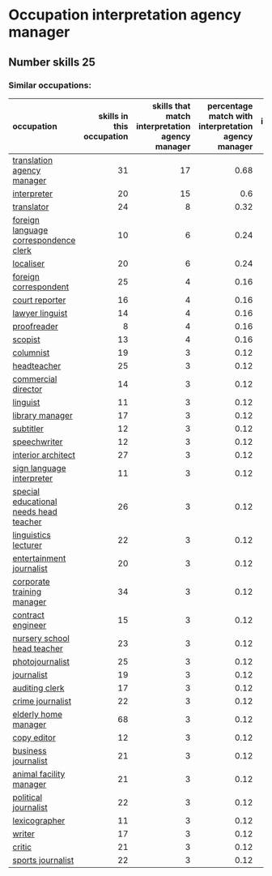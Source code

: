 # Occupation interpretation agency manager
## Number skills 25
### Similar occupations:
| occupation                                                                          |   skills in this occupation |   skills that match interpretation agency manager |   percentage match with interpretation agency manager |   skills not in interpretation agency manager |
|:------------------------------------------------------------------------------------|----------------------------:|--------------------------------------------------:|------------------------------------------------------:|----------------------------------------------:|
| [translation agency manager](translation_agency_manager.md)                         |                          31 |                                                17 |                                                  0.68 |                                            14 |
| [interpreter](interpreter.md)                                                       |                          20 |                                                15 |                                                  0.6  |                                             5 |
| [translator](translator.md)                                                         |                          24 |                                                 8 |                                                  0.32 |                                            16 |
| [foreign language correspondence clerk](foreign_language_correspondence_clerk.md)   |                          10 |                                                 6 |                                                  0.24 |                                             4 |
| [localiser](localiser.md)                                                           |                          20 |                                                 6 |                                                  0.24 |                                            14 |
| [foreign correspondent](foreign_correspondent.md)                                   |                          25 |                                                 4 |                                                  0.16 |                                            21 |
| [court reporter](court_reporter.md)                                                 |                          16 |                                                 4 |                                                  0.16 |                                            12 |
| [lawyer linguist](lawyer_linguist.md)                                               |                          14 |                                                 4 |                                                  0.16 |                                            10 |
| [proofreader](proofreader.md)                                                       |                           8 |                                                 4 |                                                  0.16 |                                             4 |
| [scopist](scopist.md)                                                               |                          13 |                                                 4 |                                                  0.16 |                                             9 |
| [columnist](columnist.md)                                                           |                          19 |                                                 3 |                                                  0.12 |                                            16 |
| [headteacher](headteacher.md)                                                       |                          25 |                                                 3 |                                                  0.12 |                                            22 |
| [commercial director](commercial_director.md)                                       |                          14 |                                                 3 |                                                  0.12 |                                            11 |
| [linguist](linguist.md)                                                             |                          11 |                                                 3 |                                                  0.12 |                                             8 |
| [library manager](library_manager.md)                                               |                          17 |                                                 3 |                                                  0.12 |                                            14 |
| [subtitler](subtitler.md)                                                           |                          12 |                                                 3 |                                                  0.12 |                                             9 |
| [speechwriter](speechwriter.md)                                                     |                          12 |                                                 3 |                                                  0.12 |                                             9 |
| [interior architect](interior_architect.md)                                         |                          27 |                                                 3 |                                                  0.12 |                                            24 |
| [sign language interpreter](sign_language_interpreter.md)                           |                          11 |                                                 3 |                                                  0.12 |                                             8 |
| [special educational needs head teacher](special_educational_needs_head_teacher.md) |                          26 |                                                 3 |                                                  0.12 |                                            23 |
| [linguistics lecturer](linguistics_lecturer.md)                                     |                          22 |                                                 3 |                                                  0.12 |                                            19 |
| [entertainment journalist](entertainment_journalist.md)                             |                          20 |                                                 3 |                                                  0.12 |                                            17 |
| [corporate training manager](corporate_training_manager.md)                         |                          34 |                                                 3 |                                                  0.12 |                                            31 |
| [contract engineer](contract_engineer.md)                                           |                          15 |                                                 3 |                                                  0.12 |                                            12 |
| [nursery school head teacher](nursery_school_head_teacher.md)                       |                          23 |                                                 3 |                                                  0.12 |                                            20 |
| [photojournalist](photojournalist.md)                                               |                          25 |                                                 3 |                                                  0.12 |                                            22 |
| [journalist](journalist.md)                                                         |                          19 |                                                 3 |                                                  0.12 |                                            16 |
| [auditing clerk](auditing_clerk.md)                                                 |                          17 |                                                 3 |                                                  0.12 |                                            14 |
| [crime journalist](crime_journalist.md)                                             |                          22 |                                                 3 |                                                  0.12 |                                            19 |
| [elderly home manager](elderly_home_manager.md)                                     |                          68 |                                                 3 |                                                  0.12 |                                            65 |
| [copy editor](copy_editor.md)                                                       |                          12 |                                                 3 |                                                  0.12 |                                             9 |
| [business journalist](business_journalist.md)                                       |                          21 |                                                 3 |                                                  0.12 |                                            18 |
| [animal facility manager](animal_facility_manager.md)                               |                          21 |                                                 3 |                                                  0.12 |                                            18 |
| [political journalist](political_journalist.md)                                     |                          22 |                                                 3 |                                                  0.12 |                                            19 |
| [lexicographer](lexicographer.md)                                                   |                          11 |                                                 3 |                                                  0.12 |                                             8 |
| [writer](writer.md)                                                                 |                          17 |                                                 3 |                                                  0.12 |                                            14 |
| [critic](critic.md)                                                                 |                          21 |                                                 3 |                                                  0.12 |                                            18 |
| [sports journalist](sports_journalist.md)                                           |                          22 |                                                 3 |                                                  0.12 |                                            19 |
